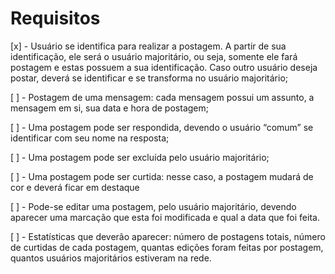 # Requisitos

[x] - Usuário se identifica para realizar a postagem. A partir de sua identificação, ele será o usuário majoritário, ou seja, somente ele fará postagem e estas possuem a sua identificação. Caso outro usuário deseja postar, deverá se identificar e se transforma no usuário majoritário;

[ ] - Postagem de uma mensagem: cada mensagem possui um assunto, a mensagem em si, sua data e hora de postagem;

[ ] - Uma postagem pode ser respondida, devendo o usuário “comum” se identificar com seu nome na resposta;

[ ] - Uma postagem pode ser excluída pelo usuário majoritário;

[ ] - Uma postagem pode ser curtida: nesse caso, a postagem mudará de cor e deverá ficar em destaque

[ ] - Pode-se editar uma postagem, pelo usuário majoritário, devendo aparecer uma marcação que esta foi modificada e qual a data que foi feita.

[ ] - Estatísticas que deverão aparecer: número de postagens totais, número de curtidas de cada postagem, quantas edições foram feitas por postagem, quantos usuários majoritários estiveram na rede.
